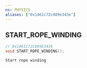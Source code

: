```yaml
---
ns: PHYSICS
aliases: ["0x1461c72c889e343e"]
---
```

## START_ROPE_WINDING

```c
// 0x1461C72C889E343E
void START_ROPE_WINDING();
```

```
Start rope winding
```
